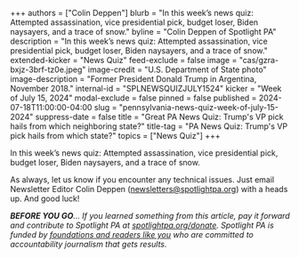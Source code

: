 +++
authors = ["Colin Deppen"]
blurb = "In this week’s news quiz: Attempted assassination, vice presidential pick, budget loser, Biden naysayers, and a trace of snow."
byline = "Colin Deppen of Spotlight PA"
description = "In this week’s news quiz: Attempted assassination, vice presidential pick, budget loser, Biden naysayers, and a trace of snow."
extended-kicker = "News Quiz"
feed-exclude = false
image = "cas/gzra-bxjz-3brf-tz0e.jpeg"
image-credit = "U.S. Department of State photo"
image-description = "Former President Donald Trump in Argentina, November 2018."
internal-id = "SPLNEWSQUIZJULY1524"
kicker = "Week of July 15, 2024"
modal-exclude = false
pinned = false
published = 2024-07-18T11:00:00-04:00
slug = "pennsylvania-news-quiz-week-of-july-15-2024"
suppress-date = false
title = "Great PA News Quiz: Trump's VP pick hails from which neighboring state?"
title-tag = "PA News Quiz: Trump's VP pick hails from which state?"
topics = ["News Quiz"]
+++

In this week’s news quiz: Attempted assassination, vice presidential pick, budget loser, Biden naysayers, and a trace of snow.

<div data-tf-live="01J30QHQ58JZ74MRFA7WP3250B"></div><script src="//embed.typeform.com/next/embed.js"></script>

As always, let us know if you encounter any technical issues. Just email Newsletter Editor Colin Deppen (newsletters@spotlightpa.org) with a heads up. And good luck!

<strong><em>BEFORE YOU GO</em></strong><em>… If you learned something from this article, pay it forward and contribute to Spotlight PA at </em><a href="http://spotlightpa.org/donate"><em>spotlightpa.org/donate</em></a><em>. Spotlight PA is funded by </em><a href="https://www.spotlightpa.org/support"><em>foundations and readers like you</em></a><em> who are committed to accountability journalism that gets results.</em>

